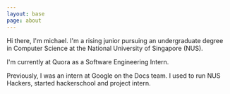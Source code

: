 ```yaml
---
layout: base
page: about
---
```

Hi there, I'm michael. I'm a rising junior pursuing an undergraduate degree in Computer Science at the National University of Singapore (NUS).

I'm currently at Quora as a Software Engineering Intern. 

Previously, I was an intern at Google on the Docs team. I used to run NUS Hackers, started hackerschool and project intern.